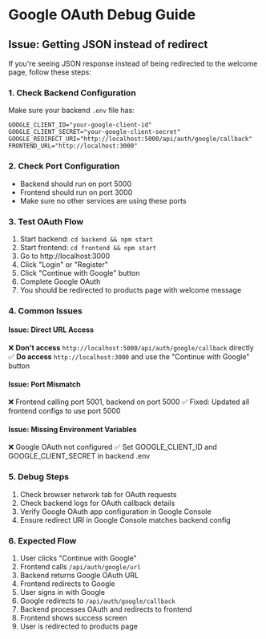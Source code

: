 # Google OAuth Debug Guide

## Issue: Getting JSON instead of redirect

If you're seeing JSON response instead of being redirected to the welcome page, follow these steps:

### 1. Check Backend Configuration
Make sure your backend `.env` file has:
```
GOOGLE_CLIENT_ID="your-google-client-id"
GOOGLE_CLIENT_SECRET="your-google-client-secret"
GOOGLE_REDIRECT_URI="http://localhost:5000/api/auth/google/callback"
FRONTEND_URL="http://localhost:3000"
```

### 2. Check Port Configuration
- Backend should run on port 5000
- Frontend should run on port 3000
- Make sure no other services are using these ports

### 3. Test OAuth Flow
1. Start backend: `cd backend && npm start`
2. Start frontend: `cd frontend && npm start`
3. Go to http://localhost:3000
4. Click "Login" or "Register"
5. Click "Continue with Google" button
6. Complete Google OAuth
7. You should be redirected to products page with welcome message

### 4. Common Issues

#### Issue: Direct URL Access
❌ **Don't access** `http://localhost:5000/api/auth/google/callback` directly
✅ **Do access** `http://localhost:3000` and use the "Continue with Google" button

#### Issue: Port Mismatch
❌ Frontend calling port 5001, backend on port 5000
✅ Fixed: Updated all frontend configs to use port 5000

#### Issue: Missing Environment Variables
❌ Google OAuth not configured
✅ Set GOOGLE_CLIENT_ID and GOOGLE_CLIENT_SECRET in backend .env

### 5. Debug Steps
1. Check browser network tab for OAuth requests
2. Check backend logs for OAuth callback details
3. Verify Google OAuth app configuration in Google Console
4. Ensure redirect URI in Google Console matches backend config

### 6. Expected Flow
1. User clicks "Continue with Google"
2. Frontend calls `/api/auth/google/url`
3. Backend returns Google OAuth URL
4. Frontend redirects to Google
5. User signs in with Google
6. Google redirects to `/api/auth/google/callback`
7. Backend processes OAuth and redirects to frontend
8. Frontend shows success screen
9. User is redirected to products page
